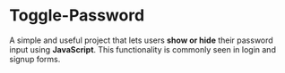 # Toggle-Password
A simple and useful project that lets users **show or hide** their password input using **JavaScript**. This functionality is commonly seen in login and signup forms.
